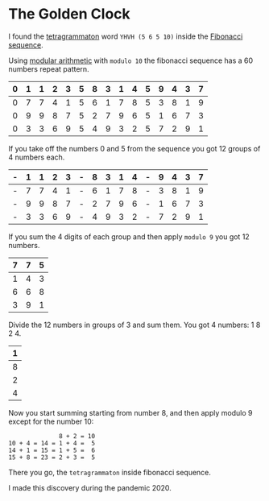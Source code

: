 
# The Golden Clock

  

I found the [tetragrammaton](https://en.wikipedia.org/wiki/Tetragrammaton) word `YHVH (5 6 5 10)` inside the [Fibonacci sequence](https://en.wikipedia.org/wiki/Fibonacci_sequence).

Using [modular arithmetic](https://brilliant.org/wiki/modular-arithmetic/) with `modulo 10` the fibonacci sequence has a 60 numbers repeat pattern.

| 0 | 1 | 1 | 2 | 3 | 5 | 8 | 3 | 1 | 4 | 5 | 9 | 4 | 3 | 7 |
|--|--|--|--|--|--|--|--|--|--|--|--|--|--|--|
| 0 | 7 | 7 | 4 | 1 | 5 | 6 | 1 | 7 | 8 | 5 | 3 | 8 | 1 | 9 |
| 0 | 9 | 9 | 8 | 7 | 5 | 2 | 7 | 9 | 6 | 5 | 1 | 6 | 7 | 3 |
| 0 | 3 | 3 | 6 | 9 | 5 | 4 | 9 | 3 | 2 | 5 | 7 | 2 | 9 | 1 |

If you take off the numbers 0 and 5 from the sequence you got 12 groups of 4 numbers each.

| - | 1 | 1 | 2 | 3 | - | 8 | 3 | 1 | 4 | - | 9 | 4 | 3 | 7 |
|--|--|--|--|--|--|--|--|--|--|--|--|--|--|--|
| - | 7 | 7 | 4 | 1 | - | 6 | 1 | 7 | 8 | - | 3 | 8 | 1 | 9 |
| - | 9 | 9 | 8 | 7 | - | 2 | 7 | 9 | 6 | - | 1 | 6 | 7 | 3 |
| - | 3 | 3 | 6 | 9 | - | 4 | 9 | 3 | 2 | - | 7 | 2 | 9 | 1 |

If you sum the 4 digits of each group and then apply `modulo 9` you got 12 numbers.

| 7 | 7 | 5 |
|--|--|--|
| 1 | 4 | 3 |
| 6 | 6 | 8 |
| 3 | 9 | 1 |
  
Divide the 12 numbers in groups of 3 and sum them. You got 4 numbers: 1 8 2 4.

| 1 |
|--|
| 8 |
| 2 |
| 4 |

Now you start summing starting from number 8, and then apply modulo 9 except for the number 10:

```
              8 + 2 = 10
10 + 4 = 14 = 1 + 4 =  5
14 + 1 = 15 = 1 + 5 =  6
15 + 8 = 23 = 2 + 3 =  5
```

  

There you go, the `tetragrammaton` inside fibonacci sequence.

I made this discovery during the pandemic 2020.